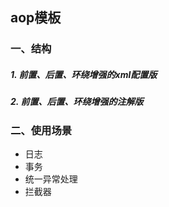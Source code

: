 ## aop模板
### 一、结构
##### 1. 前置、后置、环绕增强的xml配置版
##### 2. 前置、后置、环绕增强的注解版
### 二、使用场景
- 日志
- 事务
- 统一异常处理
- 拦截器